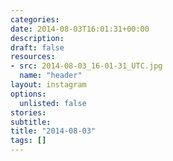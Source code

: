 ```yaml
---
categories:
date: 2014-08-03T16:01:31+00:00
description:
draft: false
resources:
- src: 2014-08-03_16-01-31_UTC.jpg
  name: "header"
layout: instagram
options:
  unlisted: false
stories:
subtitle:
title: "2014-08-03"
tags: []
---
```


 
